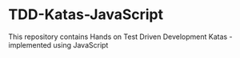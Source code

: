 # TDD-Katas-JavaScript
This repository contains Hands on Test Driven Development Katas - implemented using JavaScript
